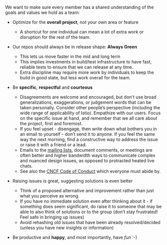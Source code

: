 We want to make sure every member has a shared understanding of the goals and
values we hold as a team:

- Optimize for the **overall project**, not your own area or feature
  - A shortcut for one individual can mean a lot of extra work or disruption for
    the rest of the team.

- Our repos should always be in release shape: **Always Green**
  - This lets us move faster in the mid and long term
  - This implies investments in build/test infrastructure to have fast, reliable
    tests to ensure that we can release at any time.
  - Extra discipline may require more work by individuals to keep the build in
    good state, but less work overall for the team.

- Be **specific**, **respectful** and **courteous**
  - Disagreements are welcome and encouraged, but don't use broad
    generalizations, exaggerations, or judgement words that can be taken
    personally. Consider other people’s perspective (including the wide range of
    applicability of Istio). Empathize with our users. Focus on the specific
    issue at hand, and remember that we all care about the project, first and
    foremost.
  - If you feel upset - disengage, then write down what bothers you in an email
    to yourself - don’t send it to anyone. If you feel the same way the next
    morning, find a constructive way to address the issue or raise it with a
    friend or a lead.
  - Emails to the [mailing lists](CONTRIBUTING.md#contributing-a-feature),
    document comments, or meetings are often better and higher bandwidth ways to
    communicate complex and nuanced design issues, as opposed to protracted
    heated live chats.
  - See also the
    [CNCF Code of Conduct](https://github.com/cncf/foundation/blob/master/code-of-conduct.md)
    which everyone must abide by.

- Raising issues is great, suggesting solutions is even better
  - Think of a proposed alternative and improvement rather than just what you
    perceive as wrong.
  - If you have no immediate solution even after thinking about it - if
    something does seem significant, do raise it to someone that may be able to
    also think of solutions or to the group (don’t stay frustrated! Feel safe
    in bringing up issues)
  - Avoid rehashing old issues that have been already resolved/decided (unless
    you have new insights or information)

- Be productive and **happy**, and most importantly, have _fun_ :-)
